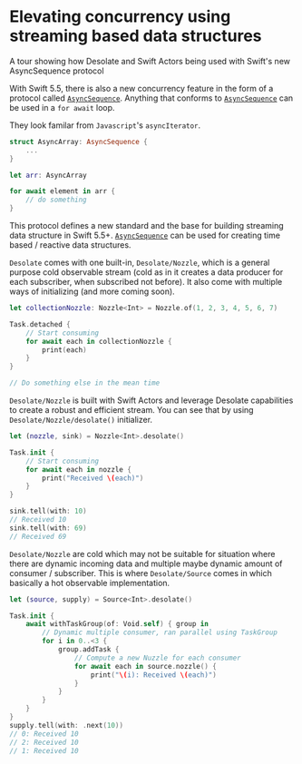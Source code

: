 # Elevating concurrency using streaming based data structures

A tour showing how Desolate and Swift Actors being used with Swift's new AsyncSequence protocol


With Swift 5.5, there is also a new concurrency feature in the form of a protocol called [`AsyncSequence`](https://developer.apple.com/documentation/swift/asyncsequence). Anything that conforms to [`AsyncSequence`](https://developer.apple.com/documentation/swift/asyncsequence) can be used in a `for await` loop.

They look familar from `Javascript`'s `asyncIterator`. 

```swift
struct AsyncArray: AsyncSequence {
    ...
}

let arr: AsyncArray

for await element in arr {
    // do something
}
```

This protocol defines a new standard and the base for building streaming data structure in Swift 5.5+. [`AsyncSequence`](https://developer.apple.com/documentation/swift/asyncsequence) can be used for creating time based / reactive data structures.

``Desolate`` comes with one built-in, ``Desolate/Nozzle``, which is a general purpose cold observable stream (cold as in it creates a data producer for each subscriber, when subscribed not before). It also come with multiple ways of initializing (and more coming soon).

```swift
let collectionNozzle: Nozzle<Int> = Nozzle.of(1, 2, 3, 4, 5, 6, 7) 

Task.detached {
    // Start consuming
    for await each in collectionNozzle {
        print(each)
    }    
}

// Do something else in the mean time
```

``Desolate/Nozzle`` is built with Swift Actors and leverage Desolate capabilities to create a robust and efficient stream. You can see that by using ``Desolate/Nozzle/desolate()`` initializer.

```swift
let (nozzle, sink) = Nozzle<Int>.desolate()

Task.init {
    // Start consuming
    for await each in nozzle {
        print("Received \(each)")
    }    
}

sink.tell(with: 10)
// Received 10
sink.tell(with: 69)
// Received 69
```

``Desolate/Nozzle`` are cold which may not be suitable for situation where there are dynamic incoming data and multiple maybe dynamic amount of consumer / subscriber. This is where ``Desolate/Source`` comes in which basically a hot observable implementation.

```swift
let (source, supply) = Source<Int>.desolate()

Task.init {
    await withTaskGroup(of: Void.self) { group in 
        // Dynamic multiple consumer, ran parallel using TaskGroup
        for i in 0..<3 {
            group.addTask {
                // Compute a new Nuzzle for each consumer
                for await each in source.nozzle() {
                    print("\(i): Received \(each)")
                }    
            }
        }
    }
}
supply.tell(with: .next(10))
// 0: Received 10
// 2: Received 10
// 1: Received 10
```
